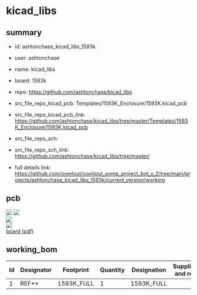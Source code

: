# kicad_libs
 
## summary 
* id: ashtonchase_kicad_libs_1593k
* user: ashtonchase
* name: kicad_libs
* board: 1593k
* repo: https://github.com/ashtonchase/kicad_libs
* src_file_repo_kicad_pcb: Templates/1593K_Enclosure/1593K.kicad_pcb
* src_file_repo_kicad_pcb_link: https://github.com/ashtonchase/kicad_libs/tree/master/Templates/1593K_Enclosure/1593K.kicad_pcb


* src_file_repo_sch: 
* src_file_repo_sch_link: https://github.com/ashtonchase/kicad_libs/tree/master/
* full details link: https://github.com/oomlout/oomlout_oomp_project_bot_v_2/tree/main/projects/ashtonchase_kicad_libs_1593k/current_version/working  



## pcb  
![](working_3d_600.png) 
![](working_3d_front_600.png)  
![](working_3d_back_600.png)  
![](working_600.png)  
[board (pdf)](working.pdf)  

## working_bom
| Id | Designator | Footprint | Quantity | Designation | Supplier and ref |  | None | 
| --- | --- | --- | --- | --- | --- | --- | --- | 
| 1 | REF** | 1593K_FULL | 1 | 1593K_FULL |  |  | [''] | 




